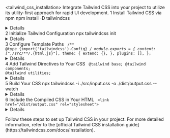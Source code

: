 <tailwind_css_installation>
  <instructions>
    <title>Installing Tailwind CSS in Your Project</title>
    <description>Integrate Tailwind CSS into your project to utilize its utility-first approach for rapid UI development.</description>
    <steps>
      <step>
        <number>1</number>
        <description>Install Tailwind CSS via npm</description>
        <action>
          <command>npm install -D tailwindcss</command>
        </action>
        <details>
          <item>Installs Tailwind CSS as a development dependency.</item>
        </details>
      </step>
      <step>
        <number>2</number>
        <description>Initialize Tailwind Configuration</description>
        <action>
          <command>npx tailwindcss init</command>
        </action>
        <details>
          <item>Generates a `tailwind.config.js` file in your project's root directory.</item>
        </details>
      </step>
      <step>
        <number>3</number>
        <description>Configure Template Paths</description>
        <action>
          <code>
            /** @type {import('tailwindcss').Config} */
            module.exports = {
              content: ["./src/**/*.{html,js}"],
              theme: {
                extend: {},
              },
              plugins: [],
            };
          </code>
        </action>
        <details>
          <item>Specifies the paths to all template files in your project.</item>
          <item>Ensures Tailwind purges unused styles in production builds.</item>
        </details>
      </step>
      <step>
        <number>4</number>
        <description>Add Tailwind Directives to Your CSS</description>
        <action>
          <code>
            @tailwind base;
            @tailwind components;
            @tailwind utilities;
          </code>
        </action>
        <details>
          <item>Include these directives in your main CSS file to inject Tailwind's base, components, and utilities styles.</item>
        </details>
      </step>
      <step>
        <number>5</number>
        <description>Build Your CSS</description>
        <action>
          <command>npx tailwindcss -i ./src/input.css -o ./dist/output.css --watch</command>
        </action>
        <details>
          <item>Processes your CSS with Tailwind and outputs it to the specified file.</item>
          <item>The `--watch` flag rebuilds the CSS on file changes.</item>
        </details>
      </step>
      <step>
        <number>6</number>
        <description>Include the Compiled CSS in Your HTML</description>
        <action>
          <code>
            &lt;link href="/dist/output.css" rel="stylesheet"&gt;
          </code>
        </action>
        <details>
          <item>Add this line within the `<head>` section of your HTML file to apply Tailwind's styles.</item>
        </details>
      </step>
    </steps>
  </instructions>

  <execution>
    <prompt>Follow these steps to set up Tailwind CSS in your project. For more detailed information, refer to the [official Tailwind CSS installation guide](https://tailwindcss.com/docs/installation).</prompt>
  </execution>
</tailwind_css_installation>
